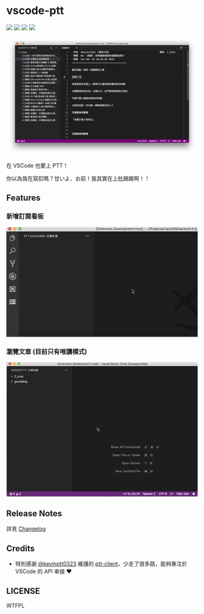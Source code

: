 # vscode-ptt

![](https://badgen.net/vs-marketplace/v/Yukai.vscode-ptt)
![](https://badgen.net/vs-marketplace/i/Yukai.vscode-ptt)
![](https://badgen.net/vs-marketplace/d/Yukai.vscode-ptt)
![](https://badgen.net/vs-marketplace/rating/Yukai.vscode-ptt)

![home](docs/images/screenshot.png)

在 VSCode 也要上 PTT！

你以為我在寫扣嗎？甘いよ、お前！我其實在上批踢踢啊！！

## Features

### 新增訂閱看板

![Add Remove board](docs/images/vscode-ptt-add-remove-board.gif)

### 瀏覽文章 (目前只有唯讀模式)

![Open article](docs/images/vscode-ptt-open-article.gif)

## Release Notes

詳見 [Changelog](https://github.com/Yukaii/vscode-ptt/blob/master/CHANGELOG.md)

## Credits

- 特別感謝 [@kevinptt0323](https://github.com/kevinptt0323) 維護的 [ptt-client](https://github.com/kevinptt0323/ptt-client)，少走了很多路，能夠專注於 VSCode 的 API 串接 ❤️

## LICENSE

WTFPL
